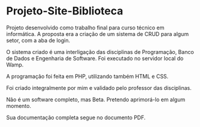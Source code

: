 # Projeto-Site-Biblioteca

Projeto desenvolvido como trabalho final para curso técnico em informática.
A proposta era a criação de um sistema de CRUD para algum setor, com a aba de login.

O sistema criado é uma interligação das disciplinas de Programação, Banco de Dados e Engenharia de Software.
Foi executado no servidor local do Wamp.

A programação foi feita em PHP, utilizando também HTML e CSS.

Foi criado integralmente por mim e validado pelo professor das disciplinas.

Não é um software completo, mas Beta. Pretendo aprimorá-lo em algum momento.

Sua documentação completa segue no documento PDF.
